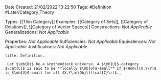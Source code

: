 <div class="topSpace"></div>

Date Created: 21/02/2022 13:22:50
Tags: #Definition #Later/Category_Theory

Types: [[Thin Category]]
Examples: [[Category of Sets]], [[Category of Relations]], [[Category of Vector Spaces]]
Constructions: _Not Applicable_
Generalizations: _Not Applicable_

Properties: _Not Applicable_
Sufficiencies: _Not Applicable_
Equivalences: _Not Applicable_
Justifications: _Not Applicable_

``` ad-Definition
title: Definition.

_Let $\mb{U}$ be a Grothendieck universe. A $\mb{U}$-category $\cat{C}$ is said to be **locally $\mb{U}$-small** if $\Hom\l(X,Y\r)$ is $\mb{U}$-small for all $X,Y\in\Obj\l(\cat{C}\r)$._
